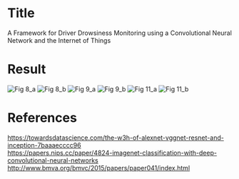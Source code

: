 # Title
A Framework for Driver Drowsiness Monitoring using a Convolutional Neural Network and the Internet of Things
# Result
![Fig 8_a](https://user-images.githubusercontent.com/25396979/203799192-81011734-ea7f-46f4-abbe-eaba1e6bf09f.png)
![Fig 8_b](https://user-images.githubusercontent.com/25396979/203799205-3147f2b3-2266-4c4b-8c4f-c4c55cd7bea1.png)
![Fig 9_a](https://user-images.githubusercontent.com/25396979/203799217-ac35b688-f704-4c44-a64d-1ee304effdfc.png)
![Fig 9_b](https://user-images.githubusercontent.com/25396979/203799227-a713aaf2-d455-41a0-bea0-ddc69a6cb7d6.png)
![Fig 11_a](https://user-images.githubusercontent.com/25396979/203799236-5f0f06f5-2905-4f70-baba-39412e419081.png)
![Fig 11_b](https://user-images.githubusercontent.com/25396979/203799239-edf6666f-4221-45a6-83ef-94afd6d91fe5.png)


# References
https://towardsdatascience.com/the-w3h-of-alexnet-vggnet-resnet-and-inception-7baaaecccc96 <br>
https://papers.nips.cc/paper/4824-imagenet-classification-with-deep-convolutional-neural-networks <br>
http://www.bmva.org/bmvc/2015/papers/paper041/index.html <br>
